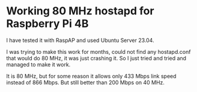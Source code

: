 # Working 80 MHz hostapd for Raspberry Pi 4B
I have tested it with RaspAP and used Ubuntu Server 23.04.

I was trying to make this work for months, could not find any hostapd.conf that would do 80 MHz, it was just crashing it. So I just tried and tried and managed to make it work.

It is 80 MHz, but for some reason it allows only 433 Mbps link speed instead of 866 Mbps. But still better than 200 Mbps on 40 MHz.
